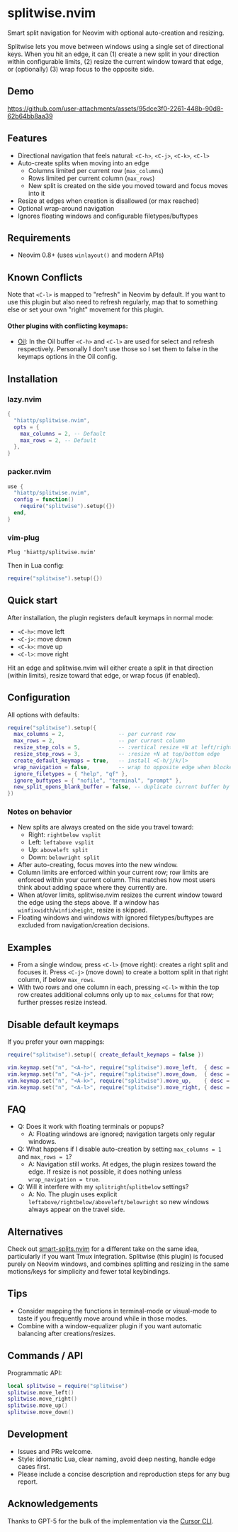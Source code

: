 # splitwise.nvim

Smart split navigation for Neovim with optional auto-creation and resizing.

Splitwise lets you move between windows using a single set of directional keys. When you hit an edge, it can (1) create a new split in your direction within configurable limits, (2) resize the current window toward that edge, or (optionally) (3) wrap focus to the opposite side.

## Demo

https://github.com/user-attachments/assets/95dce3f0-2261-448b-90d8-62b64bb8aa39

## Features

- Directional navigation that feels natural: `<C-h>`, `<C-j>`, `<C-k>`, `<C-l>`
- Auto-create splits when moving into an edge
  - Columns limited per current row (`max_columns`)
  - Rows limited per current column (`max_rows`)
  - New split is created on the side you moved toward and focus moves into it
- Resize at edges when creation is disallowed (or max reached)
- Optional wrap-around navigation
- Ignores floating windows and configurable filetypes/buftypes

## Requirements

- Neovim 0.8+ (uses `winlayout()` and modern APIs)

## Known Conflicts

Note that `<C-l>` is mapped to "refresh" in Neovim by default. If you want to use this
plugin but also need to refresh regularly, map that to something else or set your own
"right" movement for this plugin.

#### Other plugins with conflicting keymaps:

- [Oil](https://github.com/stevearc/oil.nvim): In the Oil buffer `<C-h>` and `<C-l>` are
  used for select and refresh respectively. Personally I don't use those so I set them
  to false in the keymaps options in the Oil config.

## Installation

### lazy.nvim

```lua
{
  "hiattp/splitwise.nvim",
  opts = {
    max_columns = 2, -- Default
    max_rows = 2, -- Default
  },
}
```

### packer.nvim

```lua
use {
  "hiattp/splitwise.nvim",
  config = function()
    require("splitwise").setup({})
  end,
}
```

### vim-plug

```vim
Plug 'hiattp/splitwise.nvim'
```

Then in Lua config:

```lua
require("splitwise").setup({})
```

## Quick start

After installation, the plugin registers default keymaps in normal mode:

- `<C-h>`: move left
- `<C-j>`: move down
- `<C-k>`: move up
- `<C-l>`: move right

Hit an edge and splitwise.nvim will either create a split in that direction (within limits), resize toward that edge, or wrap focus (if enabled).

## Configuration

All options with defaults:

```lua
require("splitwise").setup({
  max_columns = 2,                 -- per current row
  max_rows = 2,                    -- per current column
  resize_step_cols = 5,            -- :vertical resize +N at left/right edge
  resize_step_rows = 3,            -- :resize +N at top/bottom edge
  create_default_keymaps = true,   -- install <C-h/j/k/l>
  wrap_navigation = false,         -- wrap to opposite edge when blocked
  ignore_filetypes = { "help", "qf" },
  ignore_buftypes = { "nofile", "terminal", "prompt" },
  new_split_opens_blank_buffer = false, -- duplicate current buffer by default
})
```

### Notes on behavior

- New splits are always created on the side you travel toward:
  - Right: `rightbelow vsplit`
  - Left: `leftabove vsplit`
  - Up: `aboveleft split`
  - Down: `belowright split`
- After auto-creating, focus moves into the new window.
- Column limits are enforced within your current row; row limits are enforced within your current column. This matches how most users think about adding space where they currently are.
- When at/over limits, splitwise.nvim resizes the current window toward the edge using the steps above. If a window has `winfixwidth`/`winfixheight`, resize is skipped.
- Floating windows and windows with ignored filetypes/buftypes are excluded from navigation/creation decisions.

## Examples

- From a single window, press `<C-l>` (move right): creates a right split and focuses it. Press `<C-j>` (move down) to create a bottom split in that right column, if below `max_rows`.
- With two rows and one column in each, pressing `<C-l>` within the top row creates additional columns only up to `max_columns` for that row; further presses resize instead.

## Disable default keymaps

If you prefer your own mappings:

```lua
require("splitwise").setup({ create_default_keymaps = false })

vim.keymap.set("n", "<A-h>", require("splitwise").move_left,  { desc = "Splitwise left" })
vim.keymap.set("n", "<A-j>", require("splitwise").move_down,  { desc = "Splitwise down" })
vim.keymap.set("n", "<A-k>", require("splitwise").move_up,    { desc = "Splitwise up" })
vim.keymap.set("n", "<A-l>", require("splitwise").move_right, { desc = "Splitwise right" })
```

## FAQ

- Q: Does it work with floating terminals or popups?
  - A: Floating windows are ignored; navigation targets only regular windows.
- Q: What happens if I disable auto-creation by setting `max_columns = 1` and `max_rows = 1`?
  - A: Navigation still works. At edges, the plugin resizes toward the edge. If resize is not possible, it does nothing unless `wrap_navigation = true`.
- Q: Will it interfere with my `splitright`/`splitbelow` settings?
  - A: No. The plugin uses explicit `leftabove/rightbelow/aboveleft/belowright` so new windows always appear on the travel side.

## Alternatives

Check out [smart-splits.nvim](https://github.com/mrjones2014/smart-splits.nvim) for a different
take on the same idea, particularly if you want Tmux integration. Splitwise (this plugin) is focused
purely on Neovim windows, and combines splitting and resizing in the same motions/keys
for simplicity and fewer total keybindings.

## Tips

- Consider mapping the functions in terminal-mode or visual-mode to taste if you frequently move around while in those modes.
- Combine with a window-equalizer plugin if you want automatic balancing after creations/resizes.

## Commands / API

Programmatic API:

```lua
local splitwise = require("splitwise")
splitwise.move_left()
splitwise.move_right()
splitwise.move_up()
splitwise.move_down()
```

## Development

- Issues and PRs welcome.
- Style: idiomatic Lua, clear naming, avoid deep nesting, handle edge cases first.
- Please include a concise description and reproduction steps for any bug report.

## Acknowledgements

Thanks to GPT-5 for the bulk of the implementation via the [Cursor CLI](https://cursor.com/cli).
